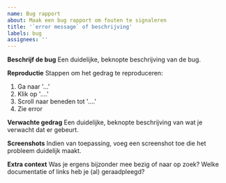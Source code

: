 ```yaml
---
name: Bug rapport
about: Maak een bug rapport om fouten te signaleren
title: '`error message` of beschrijving'
labels: bug
assignees: ''
---
```


**Beschrijf de bug**
Een duidelijke, beknopte beschrijving van de bug.

**Reproductie**
Stappen om het gedrag te reproduceren:

1. Ga naar '...'
2. Klik op '....'
3. Scroll naar beneden tot '....'
4. Zie error

**Verwachte gedrag**
Een duidelijke, beknopte beschrijving van wat je verwacht dat er gebeurt.

**Screenshots**
Indien van toepassing, voeg een screenshot toe die het probleem duidelijk maakt.

**Extra context**
Was je ergens bijzonder mee bezig of naar op zoek? Welke documentatie of links heb je (al) geraadpleegd?

<!--
## Richtlijnen

Zorg ervoor dat het volgende in orde is voordat je de issue aanmaakt:

- Het is duidelijk waar de bug vandaan komt.
- Ik heb aan deze issue het juiste label toegekend, afhankelijk van frontend, backend, ...
- Ik heb de issue toegekend aan de juiste milestone.
-->

